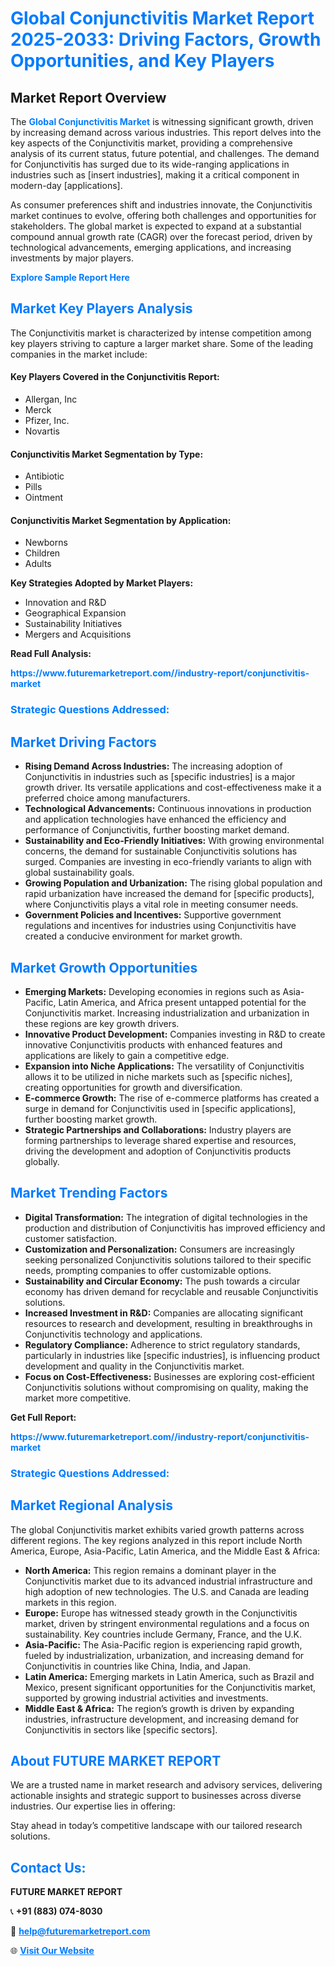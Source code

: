 <h1 style="color: #007BFF;">Global Conjunctivitis Market Report 2025-2033: Driving Factors, Growth Opportunities, and Key Players</h1>

<section id="overview">
<h2>Market Report Overview</h2>
<p>The <a href="https://www.futuremarketreport.com//industry-report/conjunctivitis-market" style="color: #007BFF; text-decoration: none;"><strong>Global Conjunctivitis Market</strong></a> is witnessing significant growth, driven by increasing demand across various industries. This report delves into the key aspects of the Conjunctivitis market, providing a comprehensive analysis of its current status, future potential, and challenges. The demand for Conjunctivitis has surged due to its wide-ranging applications in industries such as [insert industries], making it a critical component in modern-day [applications].</p>
<p>As consumer preferences shift and industries innovate, the Conjunctivitis market continues to evolve, offering both challenges and opportunities for stakeholders. The global market is expected to expand at a substantial compound annual growth rate (CAGR) over the forecast period, driven by technological advancements, emerging applications, and increasing investments by major players.</p>
</section>

<section id="overview">
<p><a href="https://www.futuremarketreport.com//request-sample/reportId=61194" style="color: #007BFF; text-decoration: none;"><strong>Explore Sample Report Here</strong></a></p>
</section>

<section id="key-players">
<h2 style="color: #007BFF;">Market Key Players Analysis</h2>
<p>The Conjunctivitis market is characterized by intense competition among key players striving to capture a larger market share. Some of the leading companies in the market include:</p>
<h4>Key Players Covered in the Conjunctivitis Report:</h4>
<ul><li>Allergan, Inc</li><li>Merck</li><li>Pfizer, Inc.</li><li>Novartis</li></ul>
<h4>Conjunctivitis Market Segmentation by Type:</h4>
<ul><li>Antibiotic</li><li>Pills</li><li>Ointment</li></ul>

<h4>Conjunctivitis Market Segmentation by Application:</h4>
<ul><li>Newborns</li><li>Children</li><li>Adults</li></ul>
<p><strong>Key Strategies Adopted by Market Players:</strong></p>
<ul>
<li>Innovation and R&D</li>
<li>Geographical Expansion</li>
<li>Sustainability Initiatives</li>
<li>Mergers and Acquisitions</li>
</ul>
</section>

<section>
<p><strong>Read Full Analysis: </strong></p><a href="https://www.futuremarketreport.com//industry-report/conjunctivitis-market" style="color: #007BFF; text-decoration: none;"><strong>https://www.futuremarketreport.com//industry-report/conjunctivitis-market</strong></a>
<h3 style="color: #007BFF;">Strategic Questions Addressed:</h3>
</section>

<section id="driving-factors">
<h2 style="color: #007BFF;">Market Driving Factors</h2>
<ul>
<li><strong>Rising Demand Across Industries:</strong> The increasing adoption of Conjunctivitis in industries such as [specific industries] is a major growth driver. Its versatile applications and cost-effectiveness make it a preferred choice among manufacturers.</li>
<li><strong>Technological Advancements:</strong> Continuous innovations in production and application technologies have enhanced the efficiency and performance of Conjunctivitis, further boosting market demand.</li>
<li><strong>Sustainability and Eco-Friendly Initiatives:</strong> With growing environmental concerns, the demand for sustainable Conjunctivitis solutions has surged. Companies are investing in eco-friendly variants to align with global sustainability goals.</li>
<li><strong>Growing Population and Urbanization:</strong> The rising global population and rapid urbanization have increased the demand for [specific products], where Conjunctivitis plays a vital role in meeting consumer needs.</li>
<li><strong>Government Policies and Incentives:</strong> Supportive government regulations and incentives for industries using Conjunctivitis have created a conducive environment for market growth.</li>
</ul>
</section>

<section id="growth-opportunities">
<h2 style="color: #007BFF;">Market Growth Opportunities</h2>
<ul>
<li><strong>Emerging Markets:</strong> Developing economies in regions such as Asia-Pacific, Latin America, and Africa present untapped potential for the Conjunctivitis market. Increasing industrialization and urbanization in these regions are key growth drivers.</li>
<li><strong>Innovative Product Development:</strong> Companies investing in R&D to create innovative Conjunctivitis products with enhanced features and applications are likely to gain a competitive edge.</li>
<li><strong>Expansion into Niche Applications:</strong> The versatility of Conjunctivitis allows it to be utilized in niche markets such as [specific niches], creating opportunities for growth and diversification.</li>
<li><strong>E-commerce Growth:</strong> The rise of e-commerce platforms has created a surge in demand for Conjunctivitis used in [specific applications], further boosting market growth.</li>
<li><strong>Strategic Partnerships and Collaborations:</strong> Industry players are forming partnerships to leverage shared expertise and resources, driving the development and adoption of Conjunctivitis products globally.</li>
</ul>
</section>

<section id="trending-factors">
<h2 style="color: #007BFF;">Market Trending Factors</h2>
<ul>
<li><strong>Digital Transformation:</strong> The integration of digital technologies in the production and distribution of Conjunctivitis has improved efficiency and customer satisfaction.</li>
<li><strong>Customization and Personalization:</strong> Consumers are increasingly seeking personalized Conjunctivitis solutions tailored to their specific needs, prompting companies to offer customizable options.</li>
<li><strong>Sustainability and Circular Economy:</strong> The push towards a circular economy has driven demand for recyclable and reusable Conjunctivitis solutions.</li>
<li><strong>Increased Investment in R&D:</strong> Companies are allocating significant resources to research and development, resulting in breakthroughs in Conjunctivitis technology and applications.</li>
<li><strong>Regulatory Compliance:</strong> Adherence to strict regulatory standards, particularly in industries like [specific industries], is influencing product development and quality in the Conjunctivitis market.</li>
<li><strong>Focus on Cost-Effectiveness:</strong> Businesses are exploring cost-efficient Conjunctivitis solutions without compromising on quality, making the market more competitive.</li>
</ul>
</section>

<section>
<p><strong>Get Full Report: </strong></p><a href="https://www.futuremarketreport.com//industry-report/conjunctivitis-market" style="color: #007BFF; text-decoration: none;"><strong>https://www.futuremarketreport.com//industry-report/conjunctivitis-market</strong></a>
<h3 style="color: #007BFF;">Strategic Questions Addressed:</h3>
</section>


<section id="regional-analysis">
<h2 style="color: #007BFF;">Market Regional Analysis</h2>
<p>The global Conjunctivitis market exhibits varied growth patterns across different regions. The key regions analyzed in this report include North America, Europe, Asia-Pacific, Latin America, and the Middle East & Africa:</p>
<ul>
<li><strong>North America:</strong> This region remains a dominant player in the Conjunctivitis market due to its advanced industrial infrastructure and high adoption of new technologies. The U.S. and Canada are leading markets in this region.</li>
<li><strong>Europe:</strong> Europe has witnessed steady growth in the Conjunctivitis market, driven by stringent environmental regulations and a focus on sustainability. Key countries include Germany, France, and the U.K.</li>
<li><strong>Asia-Pacific:</strong> The Asia-Pacific region is experiencing rapid growth, fueled by industrialization, urbanization, and increasing demand for Conjunctivitis in countries like China, India, and Japan.</li>
<li><strong>Latin America:</strong> Emerging markets in Latin America, such as Brazil and Mexico, present significant opportunities for the Conjunctivitis market, supported by growing industrial activities and investments.</li>
<li><strong>Middle East & Africa:</strong> The region’s growth is driven by expanding industries, infrastructure development, and increasing demand for Conjunctivitis in sectors like [specific sectors].</li>
</ul>
</section>

<footer>
<h2 style="color: #007BFF;">About FUTURE MARKET REPORT</h2>
<p>We are a trusted name in market research and advisory services, delivering actionable insights and strategic support to businesses across diverse industries. Our expertise lies in offering:</p>

<p>Stay ahead in today’s competitive landscape with our tailored research solutions.</p>

<h2 style="color: #007BFF;">Contact Us:</h2>
<p><strong>FUTURE MARKET REPORT</strong></p>
<p>📞 <strong>+91 (883) 074-8030</strong></p>
<p>📧 <strong><a href="mailto:help@futuremarketreport.com" style="color: #007BFF;">help@futuremarketreport.com</a></strong></p>
<p>🌐 <strong><a href="https://www.futuremarketreport.com/" style="color: #007BFF;">Visit Our Website</a></strong></p>
</footer>
